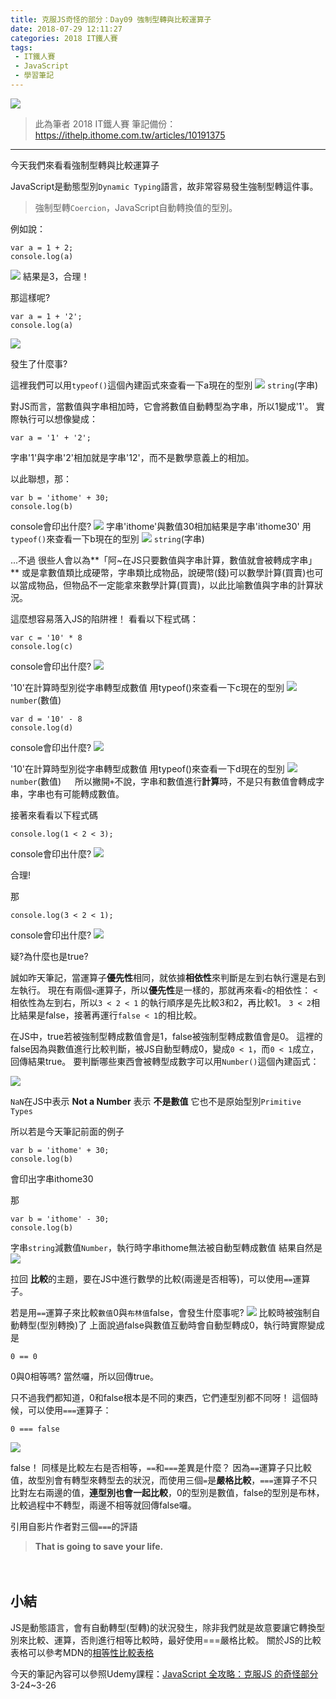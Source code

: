```yaml
---
title: 克服JS奇怪的部分：Day09 強制型轉與比較運算子
date: 2018-07-29 12:11:27
categories: 2018 IT鐵人賽
tags:
 - IT鐵人賽
 - JavaScript
 - 學習筆記
---
```

![](https://3.bp.blogspot.com/-CzWCO7Lv9tY/W1waplo7sCI/AAAAAAAAIa4/S-CJuKPMOZ8-C11d8R9KsbhANarx4m_6QCLcBGAs/s1600/2018ITMANJS09.png)
<!-- more -->
> 此為筆者 2018 IT鐵人賽 筆記備份：https://ithelp.ithome.com.tw/articles/10191375

---

今天我們來看看強制型轉與比較運算子

JavaScript是動態型別`Dynamic Typing`語言，故非常容易發生強制型轉這件事。

> 強制型轉`Coercion`，JavaScript自動轉換值的型別。

例如說：

```JS
var a = 1 + 2;
console.log(a)
```
![](https://i.imgur.com/AYAwxvG.png)
結果是3，合理！

那這樣呢?
```JS
var a = 1 + '2';
console.log(a)
```
![](https://i.imgur.com/yY5KfzQ.png)

發生了什麼事?

這裡我們可以用`typeof()`這個內建函式來查看一下a現在的型別
![](https://i.imgur.com/ETq5JUQ.png)
`string`(字串)

對JS而言，當數值與字串相加時，它會將數值自動轉型為字串，所以1變成'1'。
實際執行可以想像變成：
```JS
var a = '1' + '2';
```
字串'1'與字串'2'相加就是字串'12'，而不是數學意義上的相加。

以此聯想，那：
```JS
var b = 'ithome' + 30;
console.log(b)
```

console會印出什麼?
![](https://i.imgur.com/s4iHZ5K.png)
字串'ithome'與數值30相加結果是字串'ithome30'
用`typeof()`來查看一下b現在的型別
![](https://i.imgur.com/tQoqa8b.png)
`string`(字串)

...不過
很些人會以為**「阿~在JS只要數值與字串計算，數值就會被轉成字串」**
或是拿數值類比成硬幣，字串類比成物品，說硬幣(錢)可以數學計算(買賣)也可以當成物品，但物品不一定能拿來數學計算(買賣)，以此比喻數值與字串的計算狀況。

這麼想容易落入JS的陷阱裡！
看看以下程式碼：

```JS
var c = '10' * 8
console.log(c)
```

console會印出什麼?
![](https://i.imgur.com/fEhsHZn.png)

'10'在計算時型別從字串轉型成數值
用typeof()來查看一下c現在的型別
![](https://i.imgur.com/vcRPn9S.png)
`number`(數值)

```JS
var d = '10' - 8
console.log(d)
```
console會印出什麼?
![](https://i.imgur.com/DSk85jw.png)

'10'在計算時型別從字串轉型成數值
用typeof()來查看一下d現在的型別
![](https://i.imgur.com/7r4NmPj.png)
`number`(數值)
　
所以撇開`+`不說，字串和數值進行**計算**時，不是只有數值會轉成字串，字串也有可能轉成數值。


接著來看看以下程式碼
```JS
console.log(1 < 2 < 3); 
```
console會印出什麼?
![](https://i.imgur.com/Z8c6OyI.png)


合理!

那
```JS
console.log(3 < 2 < 1); 
```
console會印出什麼?
![](https://i.imgur.com/MjQA7SN.png)


疑?為什麼也是true?

誠如昨天筆記，當運算子**優先性**相同，就依據**相依性**來判斷是左到右執行還是右到左執行。
現在有兩個`<`運算子，所以**優先性**是一樣的，那就再來看`<`的相依性：
`<`相依性為左到右，所以`3 < 2 < 1` 的執行順序是先比較3和2，再比較1。
`3 < 2`相比結果是false，接著再運行`false < 1`的相比較。

在JS中，true若被強制型轉成數值會是1，false被強制型轉成數值會是0。
這裡的false因為與數值進行比較判斷，被JS自動型轉成0，變成`0 < 1`，而`0 < 1`成立，回傳結果true。
要判斷哪些東西會被轉型成數字可以用`Number()`這個內建函式：

![](https://i.imgur.com/EqgSKCA.png)

`NaN`在JS中表示 **Not a Number**
表示 **不是數值**
它也不是原始型別`Primitive Types`

所以若是今天筆記前面的例子
```JS
var b = 'ithome' + 30;
console.log(b)
```
會印出字串ithome30

那
```JS
var b = 'ithome' - 30;
console.log(b)
```
字串`string`減數值`Number`，執行時字串ithome無法被自動型轉成數值
結果自然是
![](https://i.imgur.com/0BABVsE.png)

拉回 **比較**的主題，要在JS中進行數學的比較(兩邊是否相等)，可以使用`==`運算子。

若是用`==`運算子來比較`數值`0與`布林值`false，會發生什麼事呢?
![](https://i.imgur.com/DODbSRz.png)
比較時被強制自動轉型(型別轉換)了
上面說過false與數值互動時會自動型轉成0，執行時實際變成是
```JS
0 == 0
```
0與0相等嗎?
當然囉，所以回傳true。

只不過我們都知道，0和false根本是不同的東西，它們連型別都不同呀！
這個時候，可以使用`===`運算子：

```JS
0 === false
```

![](https://i.imgur.com/jR4WFIL.png)

false！
同樣是比較左右是否相等，`==`和`===`差異是什麼？
因為`==`運算子只比較值，故型別會有轉型來轉型去的狀況，而使用三個`=`是**嚴格比較**，`===`運算子不只比對左右兩邊的值，**連型別也會一起比較**，0的型別是數值，false的型別是布林，比較過程中不轉型，兩邊不相等就回傳false囉。

引用自影片作者對三個`===`的評語

> **That is going to save your life.**

　
　
　
## 小結
JS是動態語言，會有自動轉型(型轉)的狀況發生，除非我們就是故意要讓它轉換型別來比較、運算，否則進行相等比較時，最好使用===嚴格比較。
關於JS的比較表格可以參考MDN的[相等性比較表格](https://developer.mozilla.org/en-US/docs/Web/JavaScript/Equality_comparisons_and_sameness)

今天的筆記內容可以參照Udemy課程：[JavaScript 全攻略：克服JS 的奇怪部分](https://www.udemy.com/javascriptjs/)3-24~3-26